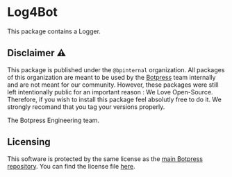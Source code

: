 # Log4Bot

This package contains a Logger.

## Disclaimer ⚠️

This package is published under the `@bpinternal` organization. All packages of this organization are meant to be used by the [Botpress](https://github.com/botpress/botpress) team internally and are not meant for our community. However, these packages were still left intentionally public for an important reason : We Love Open-Source. Therefore, if you wish to install this package feel absolutly free to do it. We strongly recomand that you tag your versions properly.

The Botpress Engineering team.

## Licensing

This software is protected by the same license as the [main Botpress repository](https://github.com/botpress/botpress). You can find the license file [here](https://github.com/botpress/botpress/blob/master/LICENSE).
